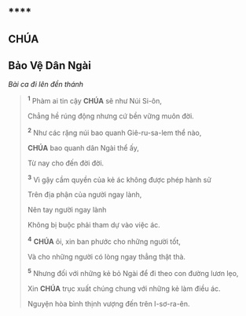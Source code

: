 # 

## ****

## CHÚA

## Bảo Vệ Dân Ngài
*Bài ca đi lên đền thánh*

> <sup><b>1</b></sup> Phàm ai tin cậy **CHÚA** sẽ như Núi Si-ôn,
>
> Chẳng hề rúng động nhưng cứ bền vững muôn đời.
>
> <sup><b>2</b></sup> Như các rặng núi bao quanh Giê-ru-sa-lem thể nào,
>
> **CHÚA** bao quanh dân Ngài thể ấy,
>
> Từ nay cho đến đời đời.
>
> <sup><b>3</b></sup> Vì gậy cầm quyền của kẻ ác không được phép hành sử
>
> Trên địa phận của người ngay lành,
>
> Nên tay người ngay lành
>
> Không bị buộc phải tham dự vào việc ác.
>
> <sup><b>4</b></sup> **CHÚA** ôi, xin ban phước cho những người tốt,
>
> Và cho những người có lòng ngay thẳng thật thà.
>
> <sup><b>5</b></sup> Nhưng đối với những kẻ bỏ Ngài để đi theo con đường lươn lẹo,
>
> Xin **CHÚA** trục xuất chúng chung với những kẻ làm điều ác.
>
> Nguyện hòa bình thịnh vượng đến trên I-sơ-ra-ên.